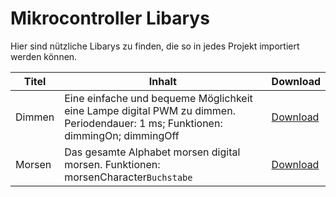 # Mikrocontroller Libarys

Hier sind nützliche Libarys zu finden, die so in jedes Projekt importiert werden können.

| Titel | Inhalt | Download |
|-------|--------|----------|
| Dimmen | Eine einfache und bequeme Möglichkeit eine Lampe digital PWM zu dimmen. Periodendauer: 1 ms; Funktionen: dimmingOn; dimmingOff| [Download](https://github.com/mrschwaig/HTL-Bulme_Werkstatt-Skriptum/tree/790f099ae27711e1f241559aced98d7d27d10a4a/files/dimmen "dimmen.h") |
| Morsen | Das gesamte Alphabet morsen digital morsen. Funktionen: morsenCharacter`Buchstabe` | [Download](https://github.com/mrschwaig/HTL-Bulme_Werkstatt-Skriptum/tree/790f099ae27711e1f241559aced98d7d27d10a4a/files/morsen "morsen.h") |
